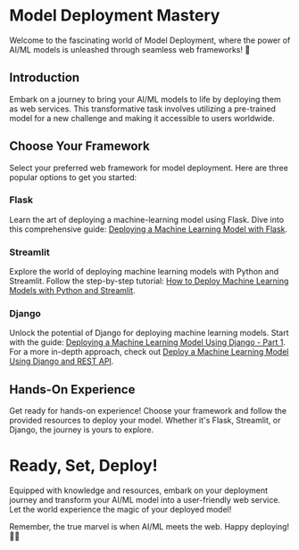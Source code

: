 # Model Deployment Mastery

Welcome to the fascinating world of Model Deployment, where the power of AI/ML models is unleashed through seamless web frameworks! 🚀

## Introduction

Embark on a journey to bring your AI/ML models to life by deploying them as web services. This transformative task involves utilizing a pre-trained model for a new challenge and making it accessible to users worldwide.

## Choose Your Framework

Select your preferred web framework for model deployment. Here are three popular options to get you started:

### Flask

Learn the art of deploying a machine-learning model using Flask. Dive into this comprehensive guide: [Deploying a Machine Learning Model with Flask](https://jovian.com/biraj/deploying-a-machine-learning-model).

### Streamlit

Explore the world of deploying machine learning models with Python and Streamlit. Follow the step-by-step tutorial: [How to Deploy Machine Learning Models with Python and Streamlit](https://365datascience.com/tutorials/machine-learning-tutorials/how-to-deploy-machine-learning-models-with-python-and-streamlit/).

### Django

Unlock the potential of Django for deploying machine learning models. Start with the guide: [Deploying a Machine Learning Model Using Django - Part 1](https://medium.com/saarthi-ai/deploying-a-machine-learning-model-using-django-part-1-6c7de05c8d7). For a more in-depth approach, check out [Deploy a Machine Learning Model Using Django and REST API](https://www.aionlinecourse.com/blog/deploy-machine-learning-model-using-django-and-rest-api).

## Hands-On Experience

Get ready for hands-on experience! Choose your framework and follow the provided resources to deploy your model. Whether it's Flask, Streamlit, or Django, the journey is yours to explore.

# Ready, Set, Deploy!

Equipped with knowledge and resources, embark on your deployment journey and transform your AI/ML model into a user-friendly web service. Let the world experience the magic of your deployed model!

Remember, the true marvel is when AI/ML meets the web. Happy deploying! 🚀✨
